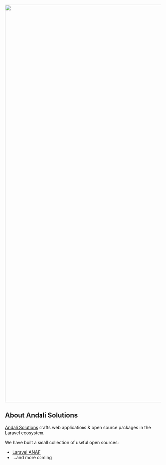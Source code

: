 <p align="center"><a href="https://andali.ro" target="_blank"><img src="https://github.com/andalisolins/.github/blob/main/assets/img/andalisolutions.png" width="1280"></a></p>

## About Andali Solutions

[Andali Solutions](https://andali.ro) crafts web applications & open source packages in the Laravel ecosystem.

We have built a small collection of useful open sources:

- [Laravel ANAF](https://github.com/andalisolutions/laravel-anaf)
- ...and more coming

